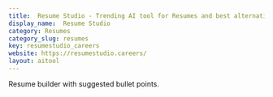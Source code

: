 ```yaml
---
title:  Resume Studio - Trending AI tool for Resumes and best alternatives
display_name:  Resume Studio
category: Resumes
category_slug: resumes
key: resumestudio_careers
website: https://resumestudio.careers/
layout: aitool
---
```


Resume builder with suggested bullet points.
